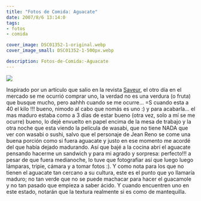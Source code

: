 ```yaml
---
title: "Fotos de Comida: Aguacate"
date: 2007/8/6 13:14:0
tags: 
- fotos
- comida

cover_image: DSC01352-1-original.webp
cover_image_small: DSC01352-1-500px.webp

description: Fotos-de-Comida:-Aguacate
---
```



[![](DSC01352-1)](DSC01352-1-original.webp)  
  

Inspirado por un artículo que salio en la revista <a href="https://www.saveur.com/article/Kitchen/Amazing-Avocados/">Saveur</a>, el otro día en el mercado se me ocurrió comprar uno, la verdad no es una verdura (o fruta) que busque mucho, pero aahhh cuando se me ocurre... =S cuando esta a 40 el kilo !!! bueno, nimodo al cabo que nomás es uno :) y para acabarla... el mas maduro estaba como a 3 días de estar bueno (otra vez, solo a mí se me ocurre) bueno, lo dejé envuelto en papel encima de la mesa de trabajo y la otra noche que esta viendo la película de wasabi, que no tiene NADA que ver con wasabi o sushi, salvo que el personaje de Jean Reno se come una buena porción como si fuera aguacate y justo en ese momento me acordé del que había dejado madurando. Así que bajé a la cocina abrí el aguacate pensando hacerme un sandwich y para mi agrado y sorpresa: perfecto!!! a pesar de que fuera medianoche, lo tuve que fotografiar así que luego luego lámparas, tripie, cámara y a tomar fotos :). Y como nota para los que no tienen el aguacate tan cercano a su cultura, este es el punto que yo llamaría maduro; no tan verde que no se puede machacar para hacer el guacamole y no tan pasado que empieza a saber ácido. Y cuando encuentren uno en este estado, notarán que la textura realmente si es como de mantequilla.
